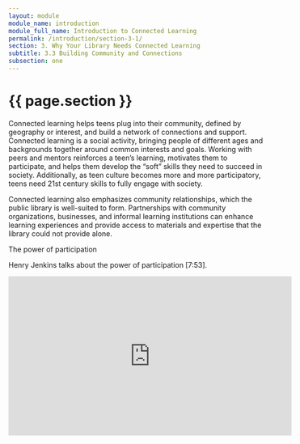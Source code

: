 ```yaml
---
layout: module
module_name: introduction
module_full_name: Introduction to Connected Learning
permalink: /introduction/section-3-1/
section: 3. Why Your Library Needs Connected Learning
subtitle: 3.3 Building Community and Connections
subsection: one
---
```


# {{ page.section }}

Connected learning helps teens plug into their community, defined by geography or interest, and build a network of connections and support. Connected learning is a social activity, bringing people of different ages and backgrounds together around common interests and goals. Working with peers and mentors reinforces a teen’s learning, motivates them to participate, and helps them develop the “soft” skills they need to succeed in society. Additionally, as teen culture becomes more and more participatory, teens need 21st century skills to fully engage with society. 

Connected learning also emphasizes community relationships, which the public library is well-suited to form. Partnerships with community organizations, businesses, and informal learning institutions can enhance learning experiences and provide access to materials and expertise that the library could not provide alone.  

<div class="explanatory">
<p class="box-title">The power of participation</p>
<p>Henry Jenkins talks about the power of participation [7:53]. </p>
<iframe width="560" height="315" src="https://www.youtube.com/embed/1gPm-c1wRsQ" frameborder="0" allow="autoplay; encrypted-media" allowfullscreen></iframe>
</div>
